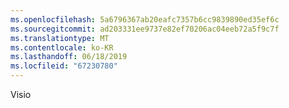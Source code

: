```yaml
---
ms.openlocfilehash: 5a6796367ab20eafc7357b6cc9839890ed35ef6c
ms.sourcegitcommit: ad203331ee9737e82ef70206ac04eeb72a5f9c7f
ms.translationtype: MT
ms.contentlocale: ko-KR
ms.lasthandoff: 06/18/2019
ms.locfileid: "67230780"
---
```

Visio